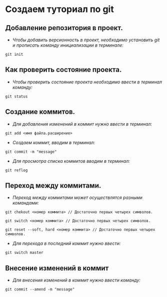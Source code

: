 # Создаем туториал по git

## Добавление репозитория в проект.

- *Чтобы добавить версионность в проект, необходимо установить *git* и прописать команду инициализации в терминале:*

```fix
git init
```

## Как проверить состояние проекта.

- *Чтобы проверить состояние проекта необходимо ввести в терминал команду:*

```fix
git status
```
## Создание коммитов.

- *Для добавления изменений в коммит нужно ввести в терминал:*

```fix
git add <имя файла.расширение>
```
- *Создаем коммит, вводим в терминал:*

```fix
git commit -m "message"
```
- *Для просмотра списка коммитов вводим в терминал:*

```fix
git reflog
```

## Переход между коммитами.
- *Переход между коммитами может осуществлятся разными командами:*
```fix
git chekout <номер коммита> // Достаточно первых четырех символов.

git switch <номер коммита> // Достаточно первых четырех символов.

git reset --soft, hard <номер коммита> // Достаточно первых четырех символов.
```
- *Для перехода в последний коммит нужно ввести:*

```fix
git switch master
```
## Внесение изменений в коммит
- *Для внесения изменений в коммит нужно ввести команду:*
```fix
git commit --amend -m "message"
```
